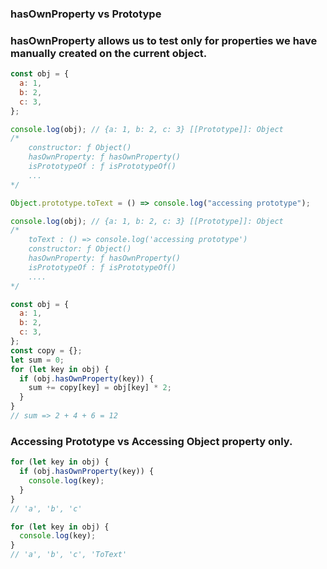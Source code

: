 ### hasOwnProperty vs Prototype

### hasOwnProperty allows us to test only for properties we have manually created on the current object.

```js
const obj = {
  a: 1,
  b: 2,
  c: 3,
};

console.log(obj); // {a: 1, b: 2, c: 3} [[Prototype]]: Object
/*
    constructor: ƒ Object()
    hasOwnProperty: ƒ hasOwnProperty()
    isPrototypeOf : ƒ isPrototypeOf()
    ...
*/

Object.prototype.toText = () => console.log("accessing prototype");

console.log(obj); // {a: 1, b: 2, c: 3} [[Prototype]]: Object
/*
    toText : () => console.log('accessing prototype')
    constructor: ƒ Object()
    hasOwnProperty: ƒ hasOwnProperty()
    isPrototypeOf : ƒ isPrototypeOf()
    ....
*/
```

```js
const obj = {
  a: 1,
  b: 2,
  c: 3,
};
const copy = {};
let sum = 0;
for (let key in obj) {
  if (obj.hasOwnProperty(key)) {
    sum += copy[key] = obj[key] * 2;
  }
}
// sum => 2 + 4 + 6 = 12
```

### Accessing Prototype vs Accessing Object property only.

```js
for (let key in obj) {
  if (obj.hasOwnProperty(key)) {
    console.log(key);
  }
}
// 'a', 'b', 'c'

for (let key in obj) {
  console.log(key);
}
// 'a', 'b', 'c', 'ToText'
```
